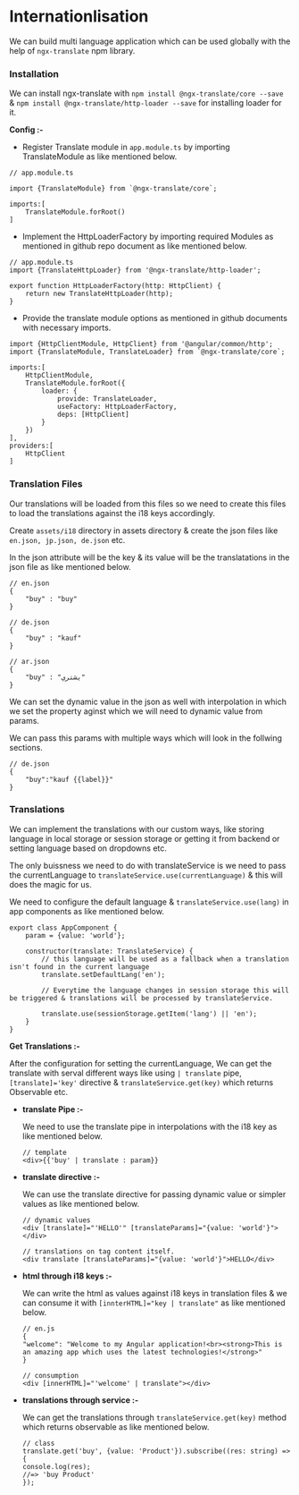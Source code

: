 # Internationlisation

We can build multi language application which can be used globally with the help of `ngx-translate` npm library.

### Installation

We can install ngx-translate with `npm install @ngx-translate/core --save` & `npm install @ngx-translate/http-loader --save` for installing loader for it.

**Config :-**

- Register Translate module in `app.module.ts` by importing TranslateModule as like mentioned below.

```
// app.module.ts

import {TranslateModule} from `@ngx-translate/core`;

imports:[
    TranslateModule.forRoot()
]
```

- Implement the HttpLoaderFactory by importing required Modules as mentioned in github repo document as like mentioned below.

```
// app.module.ts
import {TranslateHttpLoader} from '@ngx-translate/http-loader';

export function HttpLoaderFactory(http: HttpClient) {
    return new TranslateHttpLoader(http);
}
```

- Provide the translate module options as mentioned in github documents with necessary imports.

```
import {HttpClientModule, HttpClient} from '@angular/common/http';
import {TranslateModule, TranslateLoader} from `@ngx-translate/core`;

imports:[
    HttpClientModule,
    TranslateModule.forRoot({
        loader: {
            provide: TranslateLoader,
            useFactory: HttpLoaderFactory,
            deps: [HttpClient]
        }
    })
],
providers:[
    HttpClient
]
```

### Translation Files

Our translations will be loaded from this files so we need to create this files to load the translations against the i18 keys accordingly.

Create `assets/i18` directory in assets directory & create the json files like `en.json, jp.json, de.json` etc.

In the json attribute will be the key & its value will be the translatations in the json file as like mentioned below.

```
// en.json
{
    "buy" : "buy"
}

// de.json
{
    "buy" : "kauf"
}

// ar.json
{
    "buy" : "يشتري"
}
```

We can set the dynamic value in the json as well with interpolation in which we set the property aginst which we will need to dynamic value from params.

We can pass this params with multiple ways which will look in the follwing sections.
```
// de.json
{
    "buy":"kauf {{label}}"
}
```

### Translations

We can implement the translations with our custom ways, like storing language in local storage or session storage or getting it from backend or setting language based on dropdowns etc.

The only buissness we need to do with translateService is we need to pass the currentLanguage to `translateService.use(currentLanguage)` & this will does the magic for us.

We need to configure the default language & `translateService.use(lang)` in app components as like mentioned below.

```
export class AppComponent {
    param = {value: 'world'};

    constructor(translate: TranslateService) {
        // this language will be used as a fallback when a translation isn't found in the current language
        translate.setDefaultLang('en');

        // Everytime the language changes in session storage this will be triggered & translations will be processed by translateService.

        translate.use(sessionStorage.getItem('lang') || 'en');
    }
}
```

**Get Translations :-**

After the configuration for setting the currentLanguage, We can get the translate with serval different ways like using `| translate` pipe, `[translate]='key'` directive & `translateService.get(key)` which returns Observable etc.

- **translate Pipe :-**

    We need to use the translate pipe in interpolations with the i18 key as like mentioned below.

    ```
    // template
    <div>{{'buy' | translate : param}}
    ```

- **translate directive :-**

    We can use the translate directive for passing dynamic value or simpler values as like mentioned below.

    ```
    // dynamic values
    <div [translate]="'HELLO'" [translateParams]="{value: 'world'}"></div>

    // translations on tag content itself.
    <div translate [translateParams]="{value: 'world'}">HELLO</div>
    ```

- **html through i18 keys :-**

    We can write the html as values against i18 keys in translation files & we can consume it with `[innterHTML]="key | translate"` as like mentioned below.

    ```
    // en.js
    {
    "welcome": "Welcome to my Angular application!<br><strong>This is an amazing app which uses the latest technologies!</strong>"
    }

    // consumption
    <div [innerHTML]="'welcome' | translate"></div>
    ```

- **translations through service :-**

    We can get the translations through `translateService.get(key)` method which returns observable as like mentioned below.

    ```
    // class
    translate.get('buy', {value: 'Product'}).subscribe((res: string) => {
    console.log(res);
    //=> 'buy Product'
    });
    ```









